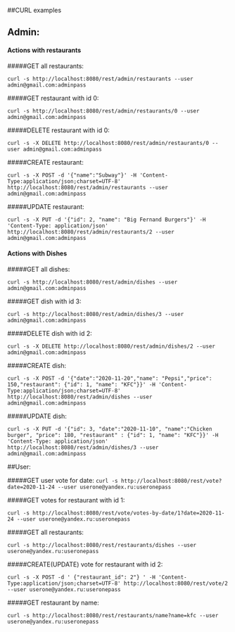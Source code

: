 ##CURL examples



## Admin:

#### Actions with restaurants 

#####GET all restaurants:

 `curl -s http://localhost:8080/rest/admin/restaurants --user admin@gmail.com:adminpass`
 
#####GET restaurant with id 0:

 `curl -s http://localhost:8080/rest/admin/restaurants/0 --user admin@gmail.com:adminpass` 
 
#####DELETE restaurant with id 0:
 
 `curl -s -X DELETE http://localhost:8080/rest/admin/restaurants/0 --user admin@gmail.com:adminpass`
 
#####CREATE restaurant:

 `curl -s -X POST -d '{"name":"Subway"}' -H 'Content-Type:application/json;charset=UTF-8' http://localhost:8080/rest/admin/restaurants --user admin@gmail.com:adminpass`
 
#####UPDATE restaurant:
 
`curl -s -X PUT -d '{"id": 2, "name": "Big Fernand Burgers"}' -H 'Content-Type: application/json' http://localhost:8080/rest/admin/restaurants/2 --user admin@gmail.com:adminpass`


#### Actions with Dishes

#####GET all dishes:

`curl -s http://localhost:8080/rest/admin/dishes --user admin@gmail.com:adminpass`

#####GET dish with id 3:

`curl -s http://localhost:8080/rest/admin/dishes/3 --user admin@gmail.com:adminpass`

#####DELETE dish with id 2:

 `curl -s -X DELETE http://localhost:8080/rest/admin/dishes/2 --user admin@gmail.com:adminpass`
 
#####CREATE dish:

`curl -s -X POST -d '{"date":"2020-11-20","name": "Pepsi","price": 150,"restaurant": {"id": 1, "name": "KFC"}}' -H 'Content-Type:application/json;charset=UTF-8' http://localhost:8080/rest/admin/dishes --user admin@gmail.com:adminpass`

#####UPDATE dish:

`curl -s -X PUT -d '{"id": 3, "date":"2020-11-10", "name":"Chicken burger", "price": 180, "restaurant" : {"id": 1, "name": "KFC"}}' -H 'Content-Type: application/json' http://localhost:8080/rest/admin/dishes/3 --user admin@gmail.com:adminpass`


##User:


#####GET user vote for date:
`curl -s http://localhost:8080/rest/vote?date=2020-11-24 --user userone@yandex.ru:useronepass`

#####GET votes for restaurant with id 1:

`curl -s http://localhost:8080/rest/vote/votes-by-date/1?date=2020-11-24 --user userone@yandex.ru:useronepass`

#####GET all restaurants:

`curl -s http://localhost:8080/rest/restaurants/dishes --user userone@yandex.ru:useronepass`

#####CREATE(UPDATE) vote for restaurant with id 2:

`curl -s -X POST -d ' {"restaurant_id": 2"} ' -H 'Content-Type:application/json;charset=UTF-8' http://localhost:8080/rest/vote/2 --user userone@yandex.ru:useronepass`

#####GET restaurant by name:

`curl -s http://localhost:8080/rest/restaurants/name?name=kfc --user userone@yandex.ru:useronepass`